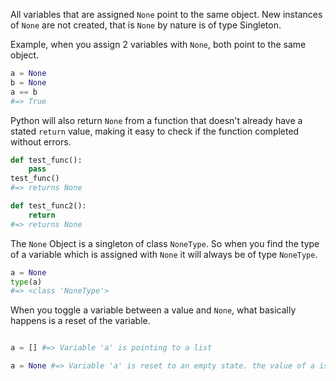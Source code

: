 All variables that are assigned `None` point to the same object. New instances of `None` are not created, that is `None` by nature is of type Singleton.

Example, when you assign 2 variables with `None`, both point to the same object.

```python
a = None
b = None
a == b
#=> True
```

Python will also return `None` from a function that doesn't already have a stated `return` value, making it easy to check if the function completed without errors.

```python
def test_func():
    pass
test_func()
#=> returns None

def test_func2():
    return
#=> returns None
```

The `None` Object is a singleton of class `NoneType`. So when you find the type of a variable which is assigned with `None` it will always be of type `NoneType`.

```python
a = None
type(a)
#=> <class 'NoneType'>
```

When you toggle a variable between a value and `None`, what basically happens is a reset of the variable.

```python

a = [] #=> Variable 'a' is pointing to a list

a = None #=> Variable 'a' is reset to an empty state. the value of a is now absent.

```
